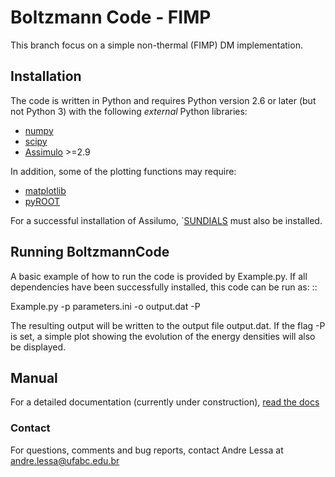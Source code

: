 # Boltzmann Code - FIMP #

This branch focus on a simple non-thermal (FIMP) DM implementation.

## Installation ##

The code is written in Python and requires Python version 2.6 or later (but not Python 3)
with the following *external* Python libraries:

 * [numpy](https://pypi.python.org/pypi/numpy)
 * [scipy](https://pypi.python.org/pypi/scipy)
 * [Assimulo](https://pypi.python.org/pypi/Assimulo) >=2.9

In addition, some of the plotting functions may require:

 * [matplotlib](https://pypi.python.org/pypi/matplotlib)
 * [pyROOT](https://root.cern.ch/pyroot)

For a successful installation of Assilumo, `[SUNDIALS](https://computation.llnl.gov/projects/sundials) must also be installed.


## Running BoltzmannCode ##

A basic example of how to run the code is provided
by Example.py. If all dependencies have been
successfully installed, this code can be run as: ::

   Example.py -p parameters.ini -o output.dat -P

The resulting output will be written to the output file output.dat.
If the flag -P is set, a simple plot showing the evolution of the energy
densities will also be displayed.

## Manual ##

For a detailed documentation (currently under construction), [read the docs](http://boltzmanncode.readthedocs.io)

### Contact ###

For questions, comments and bug reports, contact Andre Lessa at andre.lessa@ufabc.edu.br
